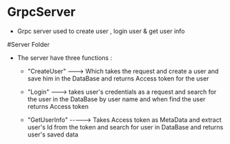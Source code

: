# GrpcServer
- Grpc server used to create user , login user  & get user info

#Server Folder

- The server have three functions :

  - "CreateUser" ---> Which takes the request and create a user and save him in the DataBase and returns Access token for the user
  
  - "Login" ---> takes user's credentials as a request and search for the user in the DataBase by user name and when find the user returns Access token
  
  - "GetUserInfo" -----> Takes Access token as MetaData and extract user's Id from the token and search for user in DataBase and returns user's saved data

